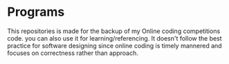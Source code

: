 # Programs
This repositories is made for the backup of my Online coding competitions code. you can also use it for learning/referencing. It doesn't follow the best practice for software designing since online coding is timely mannered and focuses on correctness rather than approach.
